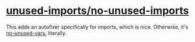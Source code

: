 [unused-imports/no-unused-imports](https://github.com/sweepline/eslint-plugin-unused-imports/blob/master/docs/rules/no-unused-imports.md)
=========================================================================================================================================
This adds an autofixer specifically for imports, which is nice. Otherwise, it's [no-unused-vars](../eslint/no-unused-vars.md), literally.

